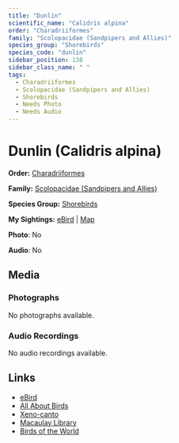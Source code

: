 ```yaml
---
title: "Dunlin"
scientific_name: "Calidris alpina"
order: "Charadriiformes"
family: "Scolopacidae (Sandpipers and Allies)"
species_group: "Shorebirds"
species_code: "dunlin"
sidebar_position: 138
sidebar_class_name: " "
tags: 
  - Charadriiformes
  - Scolopacidae (Sandpipers and Allies)
  - Shorebirds
  - Needs Photo
  - Needs Audio
---
```


# Dunlin (Calidris alpina)

**Order:** [Charadriiformes](/tags/charadriiformes)

**Family:** [Scolopacidae (Sandpipers and Allies)](/tags/scolopacidae-sandpipers-and-allies)

**Species Group:** [Shorebirds](/tags/shorebirds)

**My Sightings:** [eBird](https://ebird.org/lifelist?r=world&time=life&spp=dunlin) | [Map](/map?species_code=dunlin)

**Photo**: No 

**Audio**: No

## Media
### Photographs
No photographs available.

### Audio Recordings
No audio recordings available.

## Links
* [eBird](https://ebird.org/species/dunlin) 
* [All About Birds](https://www.allaboutbirds.org/guide/dunlin) 
* [Xeno-canto](https://www.xeno-canto.org/species/calidris-alpina) 
* [Macaulay Library](https://search.macaulaylibrary.org/catalog?taxonCode=dunlin&sort=rating_rank_desc)
* [Birds of the World](https://birdsoftheworld.org/bow/species/dunlin)
